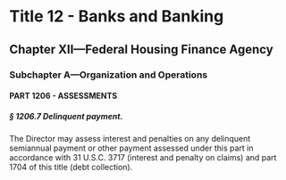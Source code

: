 
# Title 12 - Banks and Banking
## Chapter XII—Federal Housing Finance Agency
### Subchapter A—Organization and Operations
#### PART 1206 - ASSESSMENTS
##### § 1206.7 Delinquent payment.

The Director may assess interest and penalties on any delinquent semiannual payment or other payment assessed under this part in accordance with 31 U.S.C. 3717 (interest and penalty on claims) and part 1704 of this title (debt collection).
